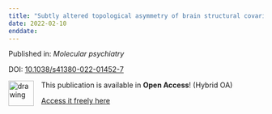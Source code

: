 ```yaml
---
title: "Subtly altered topological asymmetry of brain structural covariance networks in autism spectrum disorder across 43 datasets from the ENIGMA consortium."
date: 2022-02-10
enddate:
---
```


Published in: *Molecular psychiatry*

DOI: [10.1038/s41380-022-01452-7](https://doi.org/10.1038/s41380-022-01452-7)

<img src="https://upload.wikimedia.org/wikipedia/commons/thumb/7/77/Open_Access_logo_PLoS_transparent.svg/800px-Open_Access_logo_PLoS_transparent.svg.png" alt="drawing" width="50" align="left"/> &nbsp;&nbsp;&nbsp;This publication is available in **Open Access**! (Hybrid OA)

&nbsp;&nbsp;&nbsp;<a href="https://www.nature.com/articles/s41380-022-01452-7.pdf">Access it freely here</a>

